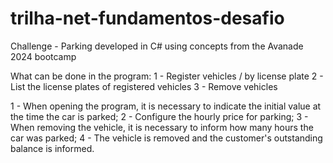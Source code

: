 # trilha-net-fundamentos-desafio
Challenge - Parking developed in C# using concepts from the Avanade 2024 bootcamp

What can be done in the program: 1 - Register vehicles / by license plate 2 - List the license plates of registered vehicles 3 - Remove vehicles

1 - When opening the program, it is necessary to indicate the initial value at the time the car is parked;
2 - Configure the hourly price for parking;
3 - When removing the vehicle, it is necessary to inform how many hours the car was parked;
4 - The vehicle is removed and the customer's outstanding balance is informed.
